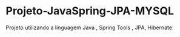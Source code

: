 # Projeto-JavaSpring-JPA-MYSQL
Projeto utilizando a linguagem Java , Spring Tools , JPA, Hibernate 
